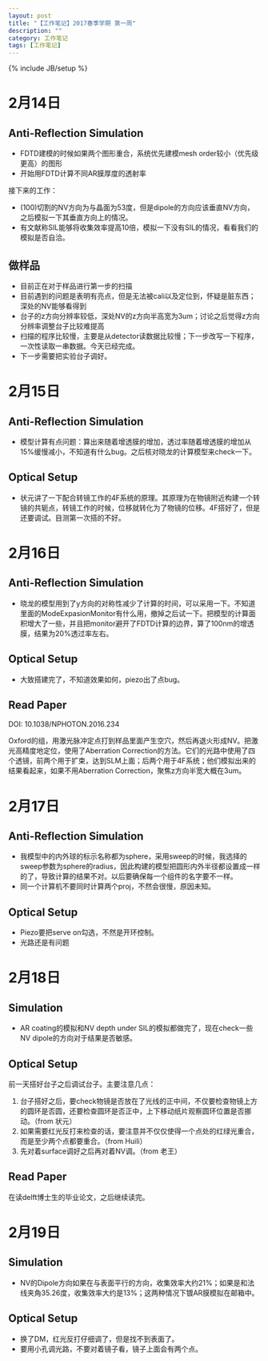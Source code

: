 ```yaml
---
layout: post
title: "【工作笔记】2017春季学期 第一周"
description: ""
category: 工作笔记
tags: [工作笔记]
---
```

{% include JB/setup %}

# 2月14日

## Anti-Reflection Simulation

* FDTD建模的时候如果两个图形重合，系统优先建模mesh order较小（优先级更高）的图形
* 开始用FDTD计算不同AR膜厚度的透射率

接下来的工作：

* (100)切割的NV方向为与晶面为53度，但是dipole的方向应该垂直NV方向，之后模拟一下其垂直方向上的情况。
* 有文献称SIL能够将收集效率提高10倍，模拟一下没有SIL的情况，看看我们的模拟是否自洽。

## 做样品

* 目前正在对于样品进行第一步的扫描
* 目前遇到的问题是表明有亮点，但是无法被cali以及定位到，怀疑是脏东西；深处的NV能够看得到
* 台子的z方向分辨率较低，深处NV的z方向半高宽为3um；讨论之后觉得z方向分辨率调整台子比较难提高
* 扫描的程序比较慢，主要是从detector读数据比较慢；下一步改写一下程序，一次性读取一串数据。今天已经完成。
* 下一步需要把实验台子调好。

# 2月15日

## Anti-Reflection Simulation

* 模型计算有点问题：算出来随着增透膜的增加，透过率随着增透膜的增加从15%缓慢减小，不知道有什么bug。之后核对晓龙的计算模型来check一下。

## Optical Setup

* 状元讲了一下配合转镜工作的4F系统的原理。其原理为在物镜附近构建一个转镜的共轭点，转镜工作的时候，位移就转化为了物镜的位移。4F搭好了，但是还要调试。目测第一次搭的不好。

# 2月16日

## Anti-Reflection Simulation

* 晓龙的模型用到了y方向的对称性减少了计算的时间，可以采用一下。不知道里面的ModeExpasionMonitor有什么用，撤掉之后试一下。把模型的计算面积增大了一些，并且把monitor避开了FDTD计算的边界，算了100nm的增透膜，结果为20%透过率左右。

## Optical Setup

* 大致搭建完了，不知道效果如何，piezo出了点bug。

## Read Paper

DOI: 10.1038/NPHOTON.2016.234
 
Oxford的组，用激光脉冲定点打到样品里面产生空穴，然后再退火形成NV。把激光高精度地定位，使用了Aberration Correction的方法。它们的光路中使用了四个透镜，前两个用于扩束，达到SLM上面；后两个用于4F系统；他们模拟出来的结果看起来，如果不用Aberration Correction，聚焦z方向半宽大概在3um。

# 2月17日

## Anti-Reflection Simulation

* 我模型中的内外球的标示名称都为sphere，采用sweep的时候，我选择的sweep参数为sphere的radius，因此构建的模型把圆形内外半径都设置成一样的了，导致计算的结果不对。以后要确保每一个组件的名字要不一样。
* 同一个计算机不要同时计算两个proj，不然会很慢，原因未知。

## Optical Setup

* Piezo要把serve on勾选，不然是开环控制。
* 光路还是有问题


# 2月18日

## Simulation

* AR coating的模拟和NV depth under SIL的模拟都做完了，现在check一些NV dipole的方向对于结果是否敏感。

## Optical Setup

前一天搭好台子之后调试台子。主要注意几点：

1. 台子搭好之后，要check物镜是否放在了光线的正中间，不仅要检查物镜上方的圆环是否圆，还要检查圆环是否正中，上下移动纸片观察圆环位置是否挪动。（from 状元）
1. 如果需要红光反打来检查的话，要注意并不仅仅使得一个点处的红绿光重合，而是至少两个点都要重合。（from Huili）
1. 先对着surface调好之后再对着NV调。（from 老王）

## Read Paper

在读delft博士生的毕业论文，之后继续读完。

# 2月19日

## Simulation

* NV的Dipole方向如果在与表面平行的方向，收集效率大约21%；如果是和法线夹角35.26度，收集效率大约是13%；这两种情况下镀AR膜模拟在邮箱中。

## Optical Setup

* 换了DM，红光反打仔细调了，但是找不到表面了。
* 要用小孔调光路，不要对着镜子看，镜子上面会有两个点。




